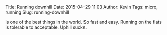 Title: Running downhill
Date: 2015-04-29 11:03
Author: Kevin
Tags: micro, running
Slug: running-downhill

is one of the best things in the world. So fast and easy. Running on the flats is tolerable to acceptable. Uphill sucks.
